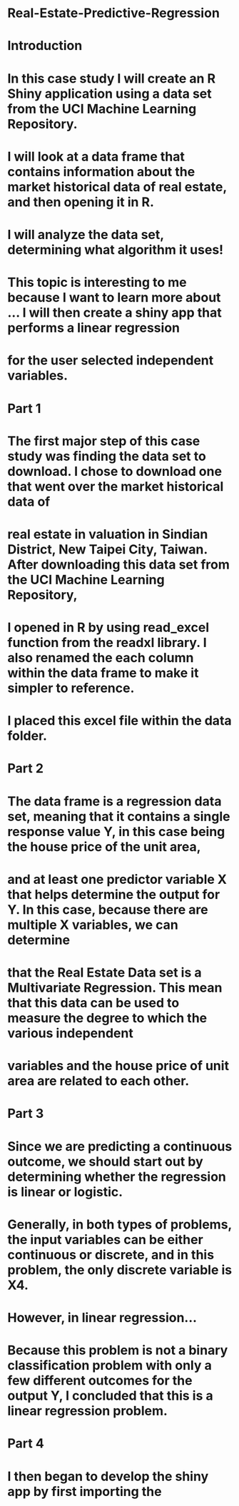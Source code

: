 # Real-Estate-Predictive-Regression

# Introduction
# In this case study I will create an R Shiny application using a data set from the UCI Machine Learning Repository.
# I will look at a data frame that contains information about the market historical data of real estate, and then opening it in R.
# I will analyze the data set, determining what algorithm it uses!
# This topic is interesting to me because I want to learn more about ... I will then create a shiny app that performs a linear regression
# for the user selected independent variables.

# Part 1
# The first major step of this case study was finding the data set to download. I chose to download one that went over the market historical data of
# real estate in valuation in Sindian District, New Taipei City, Taiwan. After downloading this data set from the UCI Machine Learning Repository, 
# I opened in R by using read_excel function from the readxl library. I also renamed the each column within the data frame to make it simpler to reference.
# I placed this excel file within the data folder.

# Part 2
# The data frame is a regression data set, meaning that it contains a single response value Y, in this case being the house price of the unit area, 
# and at least one predictor variable X that helps determine the output for Y. In this case, because there are multiple X variables, we can determine 
# that the Real Estate Data set is a Multivariate Regression. This mean that this data can be used to measure the degree to which the various independent
# variables and the house price of unit area are related to each other.

# Part 3
# Since we are predicting a continuous outcome, we should start out by determining whether the regression is linear or logistic. 
# Generally, in both types of problems, the input variables can be either continuous or discrete, and in this problem, the only discrete variable is X4.
# However, in linear regression...
# Because this problem is not a binary classification	problem with only a few different outcomes for the output Y, I concluded that this is a linear regression problem.

# Part 4
# I then began to develop the shiny app by first importing the 
